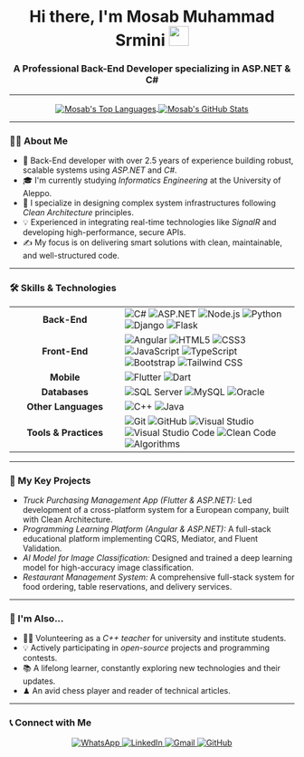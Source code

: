 <h1 align="center">Hi there, I'm Mosab Muhammad Srmini <img src="https://media.giphy.com/media/hvRJCLFzcasrR4ia7z/giphy.gif" width="35"></h1>
<h3 align="center">A Professional Back-End Developer specializing in ASP.NET & C#</h3>

---

<p align="center">
  <a href="https://github.com/anuraghazra/github-readme-stats">
    <img align="center" src="https://github-readme-stats.vercel.app/api/top-langs?username=YourGitHubUsername&show_icons=true&locale=en&layout=compact&theme=dark" alt="Mosab's Top Languages" />
  </a>
  <a href="https://github.com/anuraghazra/github-readme-stats">
    <img align="center" src="https://github-readme-stats.vercel.app/api?username=YourGitHubUsername&show_icons=true&locale=en&theme=dark" alt="Mosab's GitHub Stats" />
  </a>
</p>

---

### 👨‍💻 About Me

* 🚀 Back-End developer with over 2.5 years of experience building robust, scalable systems using *ASP.NET* and *C#*.
* 🎓 I'm currently studying *Informatics Engineering* at the University of Aleppo.
* 🔧 I specialize in designing complex system infrastructures following *Clean Architecture* principles.
* 💡 Experienced in integrating real-time technologies like *SignalR* and developing high-performance, secure APIs.
* ✍ My focus is on delivering smart solutions with clean, maintainable, and well-structured code.

---

### 🛠 Skills & Technologies

<table>
  <tr>
    <td align="center" width="180"><strong>Back-End</strong></td>
    <td>
      <img src="https://img.shields.io/badge/C%23-239120?style=for-the-badge&logo=c-sharp&logoColor=white" alt="C#">
      <img src="https://img.shields.io/badge/ASP.NET-5C2D91?style=for-the-badge&logo=dotnet&logoColor=white" alt="ASP.NET">
      <img src="https://img.shields.io/badge/Node.js-339933?style=for-the-badge&logo=nodedotjs&logoColor=white" alt="Node.js">
      <img src="https://img.shields.io/badge/Python-FFD43B?style=for-the-badge&logo=python&logoColor=blue" alt="Python">
      <img src="https://img.shields.io/badge/Django-092E20?style=for-the-badge&logo=django&logoColor=white" alt="Django">
      <img src="https://img.shields.io/badge/Flask-000000?style=for-the-badge&logo=flask&logoColor=white" alt="Flask">
    </td>
  </tr>
  <tr>
    <td align="center" width="180"><strong>Front-End</strong></td>
    <td>
      <img src="https://img.shields.io/badge/Angular-DD0031?style=for-the-badge&logo=angular&logoColor=white" alt="Angular">
      <img src="https://img.shields.io/badge/HTML5-E34F26?style=for-the-badge&logo=html5&logoColor=white" alt="HTML5">
      <img src="https://img.shields.io/badge/CSS3-1572B6?style=for-the-badge&logo=css3&logoColor=white" alt="CSS3">
      <img src="https://img.shields.io/badge/JavaScript-F7DF1E?style=for-the-badge&logo=javascript&logoColor=black" alt="JavaScript">
      <img src="https://img.shields.io/badge/TypeScript-3178C6?style=for-the-badge&logo=typescript&logoColor=white" alt="TypeScript">
      <img src="https://img.shields.io/badge/Bootstrap-563D7C?style=for-the-badge&logo=bootstrap&logoColor=white" alt="Bootstrap">
      <img src="https://img.shields.io/badge/Tailwind_CSS-38B2AC?style=for-the-badge&logo=tailwind-css&logoColor=white" alt="Tailwind CSS">
    </td>
  </tr>
  <tr>
    <td align="center" width="180"><strong>Mobile</strong></td>
    <td>
      <img src="https://img.shields.io/badge/Flutter-02569B?style=for-the-badge&logo=flutter&logoColor=white" alt="Flutter">
      <img src="https://img.shields.io/badge/Dart-0175C2?style=for-the-badge&logo=dart&logoColor=white" alt="Dart">
    </td>
  </tr>
  <tr>
    <td align="center" width="180"><strong>Databases</strong></td>
    <td>
      <img src="https://img.shields.io/badge/Microsoft_SQL_Server-CC2927?style=for-the-badge&logo=microsoft-sql-server&logoColor=white" alt="SQL Server">
      <img src="https://img.shields.io/badge/MySQL-4479A1?style=for-the-badge&logo=mysql&logoColor=white" alt="MySQL">
      <img src="https://img.shields.io/badge/Oracle-F80000?style=for-the-badge&logo=oracle&logoColor=white" alt="Oracle">
    </td>
  </tr>
  <tr>
    <td align="center" width="180"><strong>Other Languages</strong></td>
    <td>
      <img src="https://img.shields.io/badge/C%2B%2B-00599C?style=for-the-badge&logo=cplusplus&logoColor=white" alt="C++">
      <img src="https://img.shields.io/badge/Java-ED8B00?style=for-the-badge&logo=openjdk&logoColor=white" alt="Java">
    </td>
  </tr>
    <tr>
    <td align="center" width="180"><strong>Tools & Practices</strong></td>
    <td>
      <img src="https://img.shields.io/badge/Git-F05032?style=for-the-badge&logo=git&logoColor=white" alt="Git">
      <img src="https://img.shields.io/badge/GitHub-181717?style=for-the-badge&logo=github&logoColor=white" alt="GitHub">
      <img src="https://img.shields.io/badge/Visual_Studio-5C2D91?style=for-the-badge&logo=visual-studio&logoColor=white" alt="Visual Studio">
      <img src="https://img.shields.io/badge/VS_Code-007ACC?style=for-the-badge&logo=visual-studio-code&logoColor=white" alt="Visual Studio Code">
      <img src="https://img.shields.io/badge/Clean_Code-FFFFFF?style=for-the-badge" alt="Clean Code">
      <img src="https://img.shields.io/badge/Algorithms-black?style=for-the-badge" alt="Algorithms">
    </td>
  </tr>
</table>

---

### 🚀 My Key Projects

* *Truck Purchasing Management App (Flutter & ASP.NET):* Led development of a cross-platform system for a European company, built with Clean Architecture.
* *Programming Learning Platform (Angular & ASP.NET):* A full-stack educational platform implementing CQRS, Mediator, and Fluent Validation.
* *AI Model for Image Classification:* Designed and trained a deep learning model for high-accuracy image classification.
* *Restaurant Management System:* A comprehensive full-stack system for food ordering, table reservations, and delivery services.

---

### 🌱 I'm Also...

* 👨‍🏫 Volunteering as a *C++ teacher* for university and institute students.
* 💡 Actively participating in *open-source* projects and programming contests.
* 📚 A lifelong learner, constantly exploring new technologies and their updates.
* ♟ An avid chess player and reader of technical articles.

---

### 📞 Connect with Me

<p align="center">
      <a href="https://wa.me/963952824261" target="_blank">
    <img src="https://img.shields.io/badge/WhatsApp-25D366?style=for-the-badge&logo=whatsapp&logoColor=white" alt="WhatsApp">
  </a>
  <a href="https://www.linkedin.com/in/mosab-srmini?utm_source=share&utm_campaign=share_via&utm_content=profile&utm_medium=android_app" target="_blank">
    <img src="https://img.shields.io/badge/LinkedIn-0A66C2?style=for-the-badge&logo=linkedin&logoColor=white" alt="LinkedIn">
  </a>
  <a href="mailto:your-email@example.com">
    <img src="https://img.shields.io/badge/Gmail-D14836?style=for-the-badge&logo=gmail&logoColor=white" alt="Gmail">
  </a>
  <a href="https://github.com/YourGitHubUsername">
    <img src="https://img.shields.io/badge/GitHub-181717?style=for-the-badge&logo=github&logoColor=white" alt="GitHub">
  </a>
</p>

